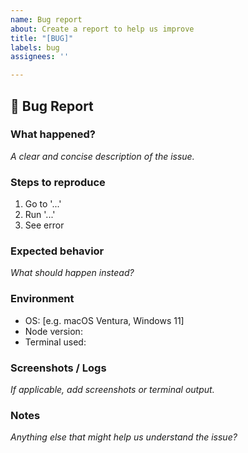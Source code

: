```yaml
---
name: Bug report
about: Create a report to help us improve
title: "[BUG]"
labels: bug
assignees: ''

---
```


## 🐞 Bug Report

### What happened?

_A clear and concise description of the issue._

### Steps to reproduce

1. Go to '...'
2. Run '...'
3. See error

### Expected behavior

_What should happen instead?_

### Environment

- OS: [e.g. macOS Ventura, Windows 11]
- Node version:
- Terminal used:

### Screenshots / Logs

_If applicable, add screenshots or terminal output._

### Notes

_Anything else that might help us understand the issue?_
